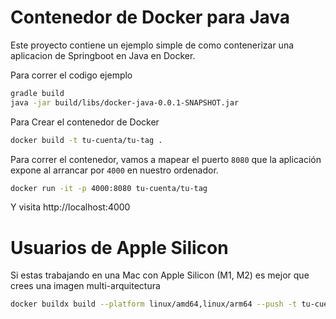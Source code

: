 # Contenedor de Docker para Java

Este proyecto contiene un ejemplo simple de como contenerizar una aplicacion de Springboot en Java en Docker.

Para correr el codigo ejemplo

```bash
gradle build
java -jar build/libs/docker-java-0.0.1-SNAPSHOT.jar
```

Para Crear el contenedor de Docker

```bash
docker build -t tu-cuenta/tu-tag .
```

Para correr el contenedor, vamos a mapear el puerto `8080` que la aplicación expone al arrancar por `4000` en nuestro ordenador. 

```bash
docker run -it -p 4000:8080 tu-cuenta/tu-tag
```

Y visita http://localhost:4000 

# Usuarios de Apple Silicon

Si estas trabajando en una Mac con Apple Silicon (M1, M2) es mejor que crees una imagen multi-arquitectura


```bash
docker buildx build --platform linux/amd64,linux/arm64 --push -t tu-cuenta/tu-tag . 
```
